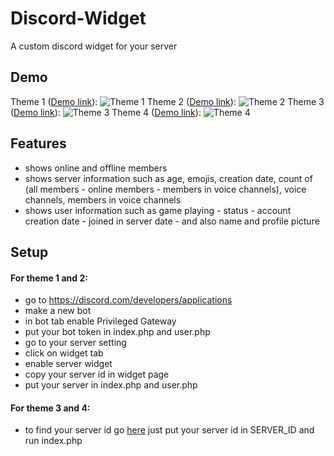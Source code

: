 # Discord-Widget
A custom discord widget for your server

## Demo
Theme 1 ([Demo link](https://stepbros.ir/theme-1)):
![Theme 1](https://github.com/MeysamRezazadeh/Discord-Widget/blob/main/demo/01.jpg?raw=true)
Theme 2 ([Demo link](https://stepbros.ir/theme-2)):
![Theme 2](https://github.com/MeysamRezazadeh/Discord-Widget/blob/main/demo/02.jpg?raw=true)
Theme 3 ([Demo link](https://stepbros.ir/theme-3)):
![Theme 3](https://github.com/MeysamRezazadeh/Discord-Widget/blob/main/demo/03.jpg?raw=true)
Theme 4 ([Demo link](https://stepbros.ir/theme-4)):
![Theme 4](https://github.com/MeysamRezazadeh/Discord-Widget/blob/main/demo/03.jpg?raw=true)

## Features
* shows online and offline members
* shows server information such as age, emojis, creation date, count of (all members - online members - members in voice channels), voice channels, members in voice channels
* shows user information such as game playing - status - account creation date - joined in server date - and also name and profile picture

## Setup
#### For theme 1 and 2:
* go to https://discord.com/developers/applications
* make a new bot
* in bot tab enable Privileged Gateway
* put your bot token in index.php and user.php
* go to your server setting
* click on widget tab
* enable server widget
* copy your server id in widget page
* put your server in index.php and user.php

#### For theme 3 and 4:
* to find your server id go [here](https://support.discord.com/hc/en-us/articles/206346498-Where-can-I-find-my-User-Server-Message-ID-#:~:text=On%20Android%20press%20and%20hold,name%20and%20select%20Copy%20ID.)
  just put your server id in SERVER_ID and run index.php